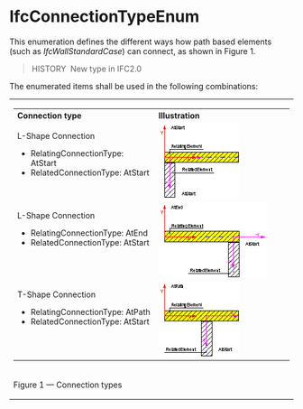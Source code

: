 # IfcConnectionTypeEnum

This enumeration defines the different ways how path based elements (such as _IfcWallStandardCase_) can connect, as shown in Figure 1.

> HISTORY&nbsp; New type in IFC2.0

The enumerated items shall be used in the following combinations:

<table>
<tr>
<td>
<table class="gridtable">
<tr>
 <th width="260" valign="top" align="left">Connection type</th>
 <th width="300" valign="top" align="left">Illustration</th>
</tr>
<tr>
</tr><tr>
<td width="260" valign="top" align="left">
<p>L-Shape Connection</p>
<ul>
<li>RelatingConnectionType: AtStart</li>
<li>RelatedConnectionType: AtStart</li>
</ul>
</td>
<td width="300"><img src="../../../../figures/IfcConnectionTypeEnum-Fig03.gif" width="143" height="132" border="0"></td>
</tr>
<tr>
<td width="260" valign="top" align="left">
<p>L-Shape Connection</p>
<ul>
<li>RelatingConnectionType: AtEnd</li>
<li>RelatedConnectionType: AtStart</li>
</ul>
</td>
<td width="300"><img src="../../../../figures/IfcConnectionTypeEnum-Fig01.gif" width="193" height="132" border="0"></td>
</tr>
<tr>
<td width="260" valign="top" align="left">
<p>T-Shape Connection</p>
<ul>
<li>RelatingConnectionType: AtPath</li>
<li>RelatedConnectionType: AtStart</li>
</ul>
</td>
<td width="300"><img src="../../../../figures/IfcConnectionTypeEnum-Fig02.gif" width="145" height="133" border="0"></td>
</tr>
</table>
</td>
</tr>
<tr>
<td>
<p class="figure">Figure 1 &mdash; Connection types</p>
</td>
</tr>
</table>
